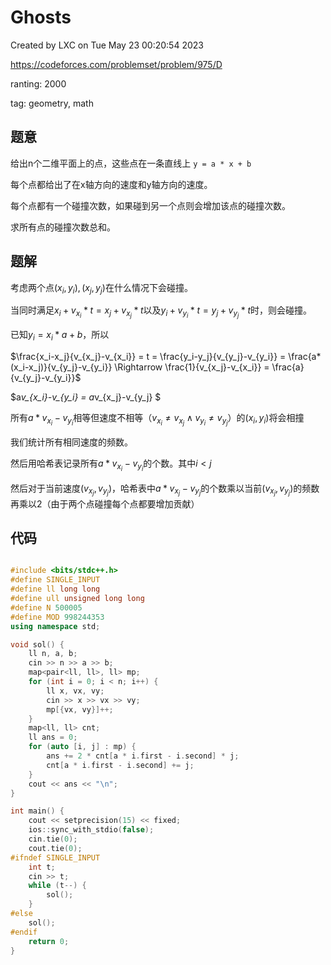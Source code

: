 # Ghosts

Created by LXC on Tue May 23 00:20:54 2023

https://codeforces.com/problemset/problem/975/D

ranting: 2000

tag: geometry, math

## 题意

给出n个二维平面上的点，这些点在一条直线上 `y = a * x + b`

每个点都给出了在x轴方向的速度和y轴方向的速度。

每个点都有一个碰撞次数，如果碰到另一个点则会增加该点的碰撞次数。

求所有点的碰撞次数总和。

## 题解

考虑两个点$(x_i, y_i), (x_j, y_j)$在什么情况下会碰撞。

当同时满足$x_i+ v_{x_i} *t = x_j + v_{x_j} *t$以及$y_i+ v_{y_i} *t = y_j + v_{y_j} *t$时，则会碰撞。

已知$y_i = x_i* a+b$，所以

$\frac{x_i-x_j}{v_{x_j}-v_{x_i}} = t = \frac{y_i-y_j}{v_{y_j}-v_{y_i}} = \frac{a*(x_i-x_j)}{v_{y_j}-v_{y_i}} \Rightarrow \frac{1}{v_{x_j}-v_{x_i}} = \frac{a}{v_{y_j}-v_{y_i}}$

$a*v_{x_i}-v_{y_i} = a*v_{x_j}-v_{y_j} $

所有$a*v_{x_i}-v_{y_i}$相等但速度不相等（$v_{x_i} \ne v_{x_j} \wedge v_{y_i} \ne v_{y_j}$）的$(x_i, y_i)$将会相撞

我们统计所有相同速度的频数。

然后用哈希表记录所有$a*v_{x_i}-v_{y_i}$的个数。其中$i<j$

然后对于当前速度$(v_{x_j},v_{y_j})$，哈希表中$a*v_{x_j}-v_{y_j}$的个数乘以当前$(v_{x_j},v_{y_j})$的频数再乘以2（由于两个点碰撞每个点都要增加贡献）

## 代码

``` cpp

#include <bits/stdc++.h>
#define SINGLE_INPUT
#define ll long long
#define ull unsigned long long
#define N 500005
#define MOD 998244353
using namespace std;

void sol() {
    ll n, a, b;
    cin >> n >> a >> b;
    map<pair<ll, ll>, ll> mp;
    for (int i = 0; i < n; i++) {
        ll x, vx, vy;
        cin >> x >> vx >> vy;
        mp[{vx, vy}]++;
    }
    map<ll, ll> cnt;
    ll ans = 0;
    for (auto [i, j] : mp) {
        ans += 2 * cnt[a * i.first - i.second] * j;
        cnt[a * i.first - i.second] += j;
    }
    cout << ans << "\n";
}

int main() {
    cout << setprecision(15) << fixed;
    ios::sync_with_stdio(false);
    cin.tie(0);
    cout.tie(0);
#ifndef SINGLE_INPUT
    int t;
    cin >> t;
    while (t--) {
        sol();
    }
#else
    sol();
#endif
    return 0;
}

```
